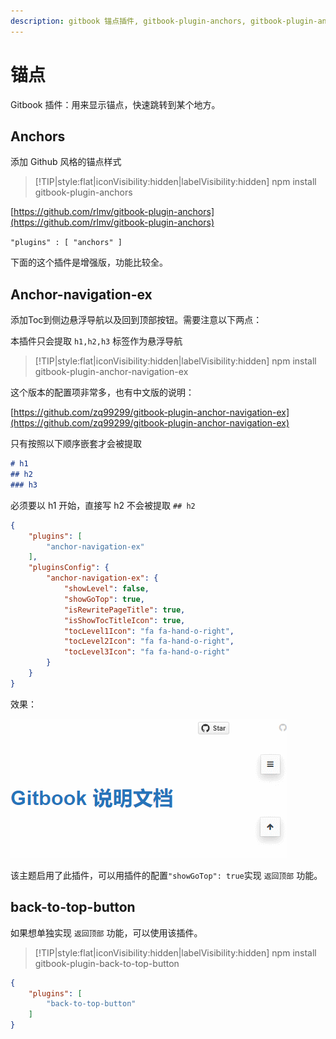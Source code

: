 ```yaml
---
description: gitbook 锚点插件, gitbook-plugin-anchors, gitbook-plugin-anchor-navigation-ex, back-to-top-button 使用教程
---
```

# 锚点

Gitbook 插件：用来显示锚点，快速跳转到某个地方。

## Anchors

添加 Github 风格的锚点样式

> [!TIP|style:flat|iconVisibility:hidden|labelVisibility:hidden]
> npm install gitbook-plugin-anchors

[https://github.com/rlmv/gitbook-plugin-anchors](https://github.com/rlmv/gitbook-plugin-anchors)

`"plugins" : [ "anchors" ]`

下面的这个插件是增强版，功能比较全。

## Anchor-navigation-ex

添加Toc到侧边悬浮导航以及回到顶部按钮。需要注意以下两点：

本插件只会提取 `h1,h2,h3` 标签作为悬浮导航

> [!TIP|style:flat|iconVisibility:hidden|labelVisibility:hidden]
> npm install gitbook-plugin-anchor-navigation-ex

这个版本的配置项非常多，也有中文版的说明：

[https://github.com/zq99299/gitbook-plugin-anchor-navigation-ex](https://github.com/zq99299/gitbook-plugin-anchor-navigation-ex)

只有按照以下顺序嵌套才会被提取

```markdown
# h1
## h2
### h3
```

必须要以 h1 开始，直接写 h2 不会被提取 `## h2`

```json
{
    "plugins": [
        "anchor-navigation-ex"
    ],
    "pluginsConfig": {
        "anchor-navigation-ex": {
            "showLevel": false,
            "showGoTop": true,
            "isRewritePageTitle": true,
            "isShowTocTitleIcon": true,
            "tocLevel1Icon": "fa fa-hand-o-right",
            "tocLevel2Icon": "fa fa-hand-o-right",
            "tocLevel3Icon": "fa fa-hand-o-right"
        }
    }
}
```


效果：

![Anchor-navigation-ex](./anchor.gif)

该主题启用了此插件，可以用插件的配置`"showGoTop": true`实现 `返回顶部` 功能。

## back-to-top-button

如果想单独实现 `返回顶部` 功能，可以使用该插件。

> [!TIP|style:flat|iconVisibility:hidden|labelVisibility:hidden]
> npm install gitbook-plugin-back-to-top-button

```json
{
    "plugins": [
        "back-to-top-button"
    ]
}
```